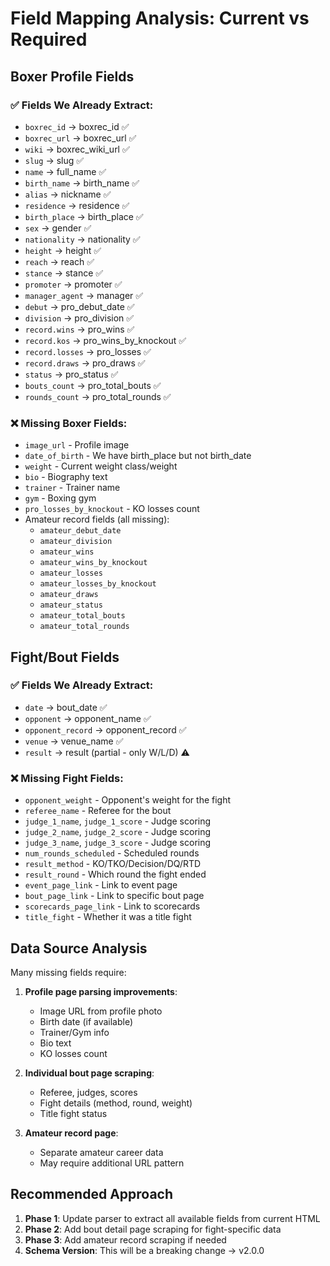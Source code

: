 # Field Mapping Analysis: Current vs Required

## Boxer Profile Fields

### ✅ Fields We Already Extract:
- `boxrec_id` → boxrec_id ✅
- `boxrec_url` → boxrec_url ✅
- `wiki` → boxrec_wiki_url ✅
- `slug` → slug ✅
- `name` → full_name ✅
- `birth_name` → birth_name ✅
- `alias` → nickname ✅
- `residence` → residence ✅
- `birth_place` → birth_place ✅
- `sex` → gender ✅
- `nationality` → nationality ✅
- `height` → height ✅
- `reach` → reach ✅
- `stance` → stance ✅
- `promoter` → promoter ✅
- `manager_agent` → manager ✅
- `debut` → pro_debut_date ✅
- `division` → pro_division ✅
- `record.wins` → pro_wins ✅
- `record.kos` → pro_wins_by_knockout ✅
- `record.losses` → pro_losses ✅
- `record.draws` → pro_draws ✅
- `status` → pro_status ✅
- `bouts_count` → pro_total_bouts ✅
- `rounds_count` → pro_total_rounds ✅

### ❌ Missing Boxer Fields:
- `image_url` - Profile image
- `date_of_birth` - We have birth_place but not birth_date
- `weight` - Current weight class/weight
- `bio` - Biography text
- `trainer` - Trainer name
- `gym` - Boxing gym
- `pro_losses_by_knockout` - KO losses count
- Amateur record fields (all missing):
  - `amateur_debut_date`
  - `amateur_division`
  - `amateur_wins`
  - `amateur_wins_by_knockout`
  - `amateur_losses`
  - `amateur_losses_by_knockout`
  - `amateur_draws`
  - `amateur_status`
  - `amateur_total_bouts`
  - `amateur_total_rounds`

## Fight/Bout Fields

### ✅ Fields We Already Extract:
- `date` → bout_date ✅
- `opponent` → opponent_name ✅
- `opponent_record` → opponent_record ✅
- `venue` → venue_name ✅
- `result` → result (partial - only W/L/D) ⚠️

### ❌ Missing Fight Fields:
- `opponent_weight` - Opponent's weight for the fight
- `referee_name` - Referee for the bout
- `judge_1_name`, `judge_1_score` - Judge scoring
- `judge_2_name`, `judge_2_score` - Judge scoring
- `judge_3_name`, `judge_3_score` - Judge scoring
- `num_rounds_scheduled` - Scheduled rounds
- `result_method` - KO/TKO/Decision/DQ/RTD
- `result_round` - Which round the fight ended
- `event_page_link` - Link to event page
- `bout_page_link` - Link to specific bout page
- `scorecards_page_link` - Link to scorecards
- `title_fight` - Whether it was a title fight

## Data Source Analysis

Many missing fields require:
1. **Profile page parsing improvements**:
   - Image URL from profile photo
   - Birth date (if available)
   - Trainer/Gym info
   - Bio text
   - KO losses count

2. **Individual bout page scraping**:
   - Referee, judges, scores
   - Fight details (method, round, weight)
   - Title fight status
   
3. **Amateur record page**:
   - Separate amateur career data
   - May require additional URL pattern

## Recommended Approach

1. **Phase 1**: Update parser to extract all available fields from current HTML
2. **Phase 2**: Add bout detail page scraping for fight-specific data
3. **Phase 3**: Add amateur record scraping if needed
4. **Schema Version**: This will be a breaking change → v2.0.0